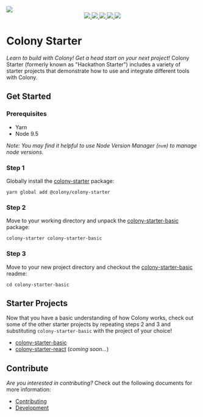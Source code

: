 <img align="center" src="/docs/img/colonyStarter_combomark.svg" />
<div align="center">
  <a href="https://circleci.com/gh/JoinColony/colonyStarter">
    <img src="https://img.shields.io/circleci/project/github/JoinColony/colonyStarter/node-csgo-parser.svg" />
  </a>
  <a href="https://build.colony.io/">
    <img src="https://img.shields.io/discourse/https/build.colony.io/status.svg" />
  </a>
  <a href="https://build.colony.io/">
    <img src="https://img.shields.io/discourse/https/build.colony.io/users.svg" />
  </a>
  <a href="https://build.colony.io/">
    <img src="https://img.shields.io/discourse/https/build.colony.io/topics.svg" />
  </a>
  <a href="https://build.colony.io/">
    <img src="https://img.shields.io/discourse/https/build.colony.io/posts.svg" />
  </a>
</div>

# Colony Starter

_Learn to build with Colony! Get a head start on your next project!_ Colony Starter (formerly known as "Hackathon Starter") includes a variety of starter projects that demonstrate how to use and integrate different tools with Colony.

## Get Started

### Prerequisites

- Yarn
- Node 9.5

_Note: You may find it helpful to use Node Version Manager (`nvm`) to manage node versions._

### Step 1

Globally install the [colony-starter](/packages/colony-starter) package:

```
yarn global add @colony/colony-starter
```

### Step 2

Move to your working directory and unpack the [colony-starter-basic](/packages/colony-starter-basic) package:

```
colony-starter colony-starter-basic
```

### Step 3

Move to your new project directory and checkout the [colony-starter-basic](/packages/colony-starter-basic) readme:

```
cd colony-starter-basic
```

## Starter Projects

Now that you have a basic understanding of how Colony works, check out some of the other starter projects by repeating steps 2 and 3 and substituting `colony-starter-basic` with the project of your choice!

- [colony-starter-basic](/packages/colony-starter-basic)
- [colony-starter-react](/packages/colony-starter-react) (_coming soon..._)

## Contribute

_Are you interested in contributing?_ Check out the following documents for more information:

- [Contributing](/.github/CONTRIBUTING.md)
- [Development](/.github/DEVELOPMENT.md)
